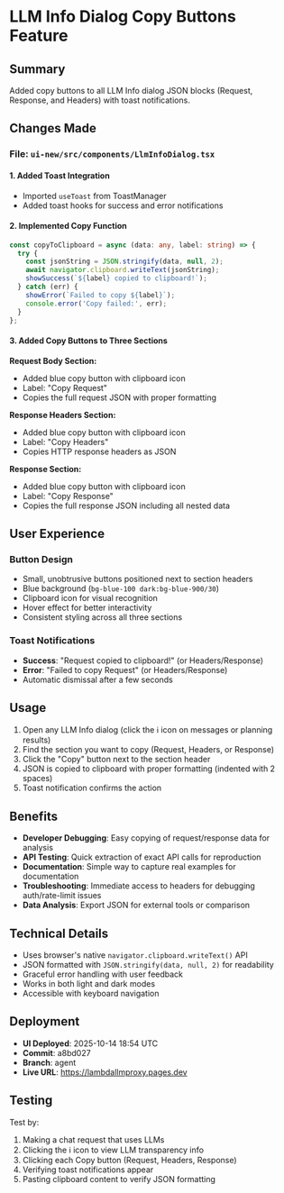 # LLM Info Dialog Copy Buttons Feature

## Summary
Added copy buttons to all LLM Info dialog JSON blocks (Request, Response, and Headers) with toast notifications.

## Changes Made

### File: `ui-new/src/components/LlmInfoDialog.tsx`

#### 1. Added Toast Integration
- Imported `useToast` from ToastManager
- Added toast hooks for success and error notifications

#### 2. Implemented Copy Function
```typescript
const copyToClipboard = async (data: any, label: string) => {
  try {
    const jsonString = JSON.stringify(data, null, 2);
    await navigator.clipboard.writeText(jsonString);
    showSuccess(`${label} copied to clipboard!`);
  } catch (err) {
    showError(`Failed to copy ${label}`);
    console.error('Copy failed:', err);
  }
};
```

#### 3. Added Copy Buttons to Three Sections

**Request Body Section:**
- Added blue copy button with clipboard icon
- Label: "Copy Request"
- Copies the full request JSON with proper formatting

**Response Headers Section:**
- Added blue copy button with clipboard icon
- Label: "Copy Headers"
- Copies HTTP response headers as JSON

**Response Section:**
- Added blue copy button with clipboard icon
- Label: "Copy Response"
- Copies the full response JSON including all nested data

## User Experience

### Button Design
- Small, unobtrusive buttons positioned next to section headers
- Blue background (`bg-blue-100 dark:bg-blue-900/30`)
- Clipboard icon for visual recognition
- Hover effect for better interactivity
- Consistent styling across all three sections

### Toast Notifications
- **Success**: "Request copied to clipboard!" (or Headers/Response)
- **Error**: "Failed to copy Request" (or Headers/Response)
- Automatic dismissal after a few seconds

## Usage

1. Open any LLM Info dialog (click the ℹ️ icon on messages or planning results)
2. Find the section you want to copy (Request, Headers, or Response)
3. Click the "Copy" button next to the section header
4. JSON is copied to clipboard with proper formatting (indented with 2 spaces)
5. Toast notification confirms the action

## Benefits

- **Developer Debugging**: Easy copying of request/response data for analysis
- **API Testing**: Quick extraction of exact API calls for reproduction
- **Documentation**: Simple way to capture real examples for documentation
- **Troubleshooting**: Immediate access to headers for debugging auth/rate-limit issues
- **Data Analysis**: Export JSON for external tools or comparison

## Technical Details

- Uses browser's native `navigator.clipboard.writeText()` API
- JSON formatted with `JSON.stringify(data, null, 2)` for readability
- Graceful error handling with user feedback
- Works in both light and dark modes
- Accessible with keyboard navigation

## Deployment

- **UI Deployed**: 2025-10-14 18:54 UTC
- **Commit**: a8bd027
- **Branch**: agent
- **Live URL**: https://lambdallmproxy.pages.dev

## Testing

Test by:
1. Making a chat request that uses LLMs
2. Clicking the ℹ️ icon to view LLM transparency info
3. Clicking each Copy button (Request, Headers, Response)
4. Verifying toast notifications appear
5. Pasting clipboard content to verify JSON formatting
